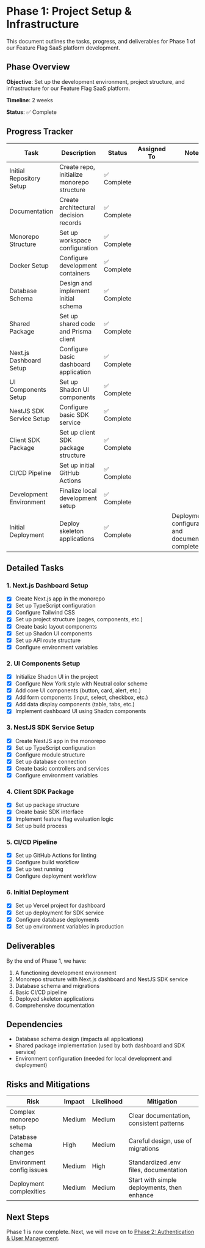 # Phase 1: Project Setup & Infrastructure

This document outlines the tasks, progress, and deliverables for Phase 1 of our Feature Flag SaaS platform development.

## Phase Overview

**Objective**: Set up the development environment, project structure, and infrastructure for our Feature Flag SaaS platform.

**Timeline**: 2 weeks

**Status**: ✅ Complete

## Progress Tracker

| Task | Description | Status | Assigned To | Notes |
|------|-------------|--------|-------------|-------|
| Initial Repository Setup | Create repo, initialize monorepo structure | ✅ Complete | | |
| Documentation | Create architectural decision records | ✅ Complete | | |
| Monorepo Structure | Set up workspace configuration | ✅ Complete | | |
| Docker Setup | Configure development containers | ✅ Complete | | |
| Database Schema | Design and implement initial schema | ✅ Complete | | |
| Shared Package | Set up shared code and Prisma client | ✅ Complete | | |
| Next.js Dashboard Setup | Configure basic dashboard application | ✅ Complete | | |
| UI Components Setup | Set up Shadcn UI components | ✅ Complete | | |
| NestJS SDK Service Setup | Configure basic SDK service | ✅ Complete | | |
| Client SDK Package | Set up client SDK package structure | ✅ Complete | | |
| CI/CD Pipeline | Set up initial GitHub Actions | ✅ Complete | | |
| Development Environment | Finalize local development setup | ✅ Complete | | |
| Initial Deployment | Deploy skeleton applications | ✅ Complete | | Deployment configuration and documentation complete |

## Detailed Tasks

### 1. Next.js Dashboard Setup

- [x] Create Next.js app in the monorepo
- [x] Set up TypeScript configuration
- [x] Configure Tailwind CSS
- [x] Set up project structure (pages, components, etc.)
- [x] Create basic layout components
- [x] Set up Shadcn UI components
- [x] Set up API route structure
- [x] Configure environment variables

### 2. UI Components Setup

- [x] Initialize Shadcn UI in the project
- [x] Configure New York style with Neutral color scheme
- [x] Add core UI components (button, card, alert, etc.)
- [x] Add form components (input, select, checkbox, etc.)
- [x] Add data display components (table, tabs, etc.)
- [x] Implement dashboard UI using Shadcn components

### 3. NestJS SDK Service Setup

- [x] Create NestJS app in the monorepo
- [x] Set up TypeScript configuration
- [x] Configure module structure
- [x] Set up database connection
- [x] Create basic controllers and services
- [x] Configure environment variables

### 4. Client SDK Package

- [x] Set up package structure
- [x] Create basic SDK interface
- [x] Implement feature flag evaluation logic
- [x] Set up build process

### 5. CI/CD Pipeline

- [x] Set up GitHub Actions for linting
- [x] Configure build workflow
- [x] Set up test running
- [x] Configure deployment workflow

### 6. Initial Deployment

- [x] Set up Vercel project for dashboard
- [x] Set up deployment for SDK service
- [x] Configure database deployments
- [x] Set up environment variables in production

## Deliverables

By the end of Phase 1, we have:

1. A functioning development environment
2. Monorepo structure with Next.js dashboard and NestJS SDK service
3. Database schema and migrations
4. Basic CI/CD pipeline
5. Deployed skeleton applications
6. Comprehensive documentation

## Dependencies

- Database schema design (impacts all applications)
- Shared package implementation (used by both dashboard and SDK service)
- Environment configuration (needed for local development and deployment)

## Risks and Mitigations

| Risk | Impact | Likelihood | Mitigation |
|------|--------|------------|------------|
| Complex monorepo setup | Medium | Medium | Clear documentation, consistent patterns |
| Database schema changes | High | Medium | Careful design, use of migrations |
| Environment config issues | Medium | High | Standardized .env files, documentation |
| Deployment complexities | Medium | Medium | Start with simple deployments, then enhance |

## Next Steps

Phase 1 is now complete. Next, we will move on to [Phase 2: Authentication & User Management](./02-authentication.md). 